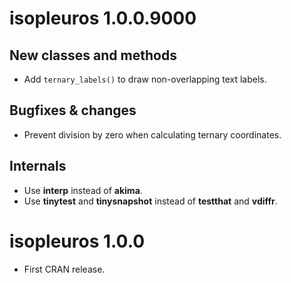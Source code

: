 # isopleuros 1.0.0.9000
## New classes and methods
* Add `ternary_labels()` to draw non-overlapping text labels.

## Bugfixes & changes
* Prevent division by zero when calculating ternary coordinates.

## Internals
* Use **interp** instead of **akima**.
* Use **tinytest** and **tinysnapshot** instead of **testthat** and **vdiffr**.

# isopleuros 1.0.0

* First CRAN release.
